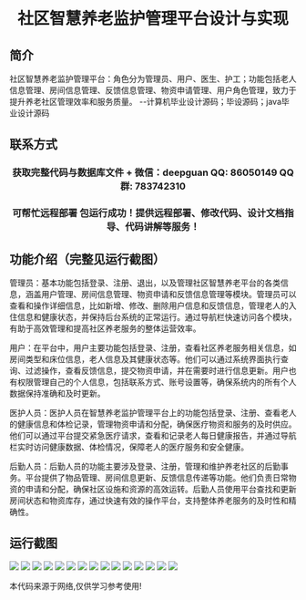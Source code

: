 <p><h1 align="center">社区智慧养老监护管理平台设计与实现</h1></p>

## 简介
社区智慧养老监护管理平台：角色分为管理员、用户、医生、护工；功能包括老人信息管理、房间信息管理、反馈信息管理、物资申请管理、用户角色管理，致力于提升养老社区管理效率和服务质量。    --计算机毕业设计源码；毕设源码；java毕业设计源码


## 联系方式
<p><h3 align="center">获取完整代码与数据库文件 + 微信：deepguan QQ: 86050149 QQ群: 783742310</h3></p>
<p><h3 align="center">可帮忙远程部署 包运行成功！提供远程部署、修改代码、设计文档指导、代码讲解等服务！</h3></p>

## 功能介绍（完整见运行截图）
管理员：基本功能包括登录、注册、退出，以及管理社区智慧养老平台的各类信息，涵盖用户管理、房间信息管理、物资申请和反馈信息管理等模块。管理员可以查看和操作详细信息，比如新增、修改、删除用户信息和反馈信息，管理老人的入住信息和健康状态，并保持后台系统的正常运行。通过导航栏快速访问各个模块，有助于高效管理和提高社区养老服务的整体运营效率。

用户：在平台中，用户主要功能包括登录、注册，查看社区养老服务相关信息，如房间类型和床位信息，老人信息及其健康状态等。他们可以通过系统界面执行查询、过滤操作，查看反馈信息，提交物资申请，并在需要时进行信息更新。用户也有权限管理自己的个人信息，包括联系方式、账号设置等，确保系统内的所有个人数据保持准确和及时更新。

医护人员：医护人员在智慧养老监护管理平台上的功能包括登录、注册、查看老人的健康信息和体检记录，管理物资申请和分配，确保医疗物资和服务的及时供应。他们可以通过平台提交紧急医疗请求，查看和记录老人每日健康报告，并通过导航栏实时访问健康数据、体检情况，保障老人的医疗服务和安全健康。

后勤人员：后勤人员的功能主要涉及登录、注册，管理和维护养老社区的后勤事务。平台提供了物品管理、房间信息更新、反馈信息传递等功能。他们负责日常物资的申请和分配，确保社区设施和资源的高效运转。后勤人员使用平台查找和更新房间状态和物资库存，通过快速有效的操作平台，支持整体养老服务的及时性和精确性。


## 运行截图
![](img/001.jpg)
![](img/002.jpg)
![](img/003.jpg)
![](img/004.jpg)
![](img/005.jpg)
![](img/006.jpg)
![](img/007.jpg)
![](img/008.jpg)
![](img/009.jpg)
![](img/010.jpg)
![](img/011.jpg)
![](img/012.jpg)
![](img/013.jpg)
![](img/014.jpg)
![](img/015.jpg)

<p>本代码来源于网络,仅供学习参考使用!</p>
